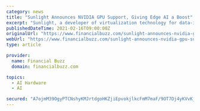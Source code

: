 ```yaml
---
category: news
title: "Sunlight Announces NVIDIA GPU Support, Giving Edge AI a Boost"
excerpt: "Sunlight, a developer of virtualization technology for data-intensive applications, today announced NVIDIA GPU support for Sunlight NexVisor, its lightweight hypervisor providing near bare-metal performance with a compact footprint."
publishedDateTime: 2021-02-16T09:00:00Z
originalUrl: "https://www.financialbuzz.com/sunlight-announces-nvidia-gpu-support-giving-edge-ai-a-boost/"
webUrl: "https://www.financialbuzz.com/sunlight-announces-nvidia-gpu-support-giving-edge-ai-a-boost/"
type: article

provider:
  name: Financial Buzz
  domain: financialbuzz.com

topics:
  - AI Hardware
  - AI

secured: "A7ojmM39OgyPTCNshyKMJrtdgoHKZjiEpvokjlkcFmM7maF/9OT7Dj4yKVvKjN9L6itYIqcsQtFewCGOa82lzqVixtjy/MVV3/mbfhFDpsEqwTOZezV03hyuSHMp8Pis0zvyK4Jj0WGJ/yjl4YT+OwLkwu16v/i93R3GVIJiEsrsJHuCoqxvIQ9IUS/40ORWB5YK7OBhhPUk5Q+dXmZwexI89UAP6r1TB3OgIJdYSb8fKYohxVAeJXDjl0GNUhSuPlDLGvvBHIZQUra42ZWx9DT1HWKKQj4NSPb8uHB37R9ybg6UjOjBehQr7YV7GDWyYPEcI1xpLvR9aQu6L6TjDMRPMjIo/CuOQ/EwDyt6YJU=;562jzNMZVfxW/0L+cjx6mg=="
---
```


